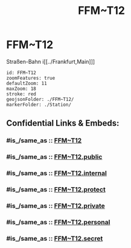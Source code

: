 ﻿---
aliases:
- FFM~T12
confidential: public
cssclasses: geo-Region
draft: false
expiryDate: 
isDeleted: false
isReadOnly: false
keywords: 
Languages:
- de
layout: 
license: "CC BY-SA 4.0"
linkTitle: 
location:
- 50.09955
- 8.669487
publish: true
publishDate: 
source: "https://datahub.io/core/country-codes"
tags:
- geo/Country/Region
title: FFM~T12
type: geo-Region
---

# FFM~T12

Straßen-Bahn i[[../Frankfurt,Main]]]  

```leaflet
id: FFM~T12
zoomFeatures: true 
defaultZoom: 11 
maxZoom: 18
stroke: red
geojsonFolder: ./FFM~T12/
markerFolder: ./Station/
```


## Confidential Links & Embeds: 

### #is_/same_as :: [FFM~T12](FFM~T12.md) 

### #is_/same_as :: [FFM~T12.public](/_public/Earth/Continent/Europe/Europe~Central/Germany/Germany~West/Hessen/counties~Hessen/Frankfurt~Main/FFM~T12.public.md) 

### #is_/same_as :: [FFM~T12.internal](/_internal/Earth/Continent/Europe/Europe~Central/Germany/Germany~West/Hessen/counties~Hessen/Frankfurt~Main/FFM~T12.internal.md) 

### #is_/same_as :: [FFM~T12.protect](/_protect/Earth/Continent/Europe/Europe~Central/Germany/Germany~West/Hessen/counties~Hessen/Frankfurt~Main/FFM~T12.protect.md) 

### #is_/same_as :: [FFM~T12.private](/_private/Earth/Continent/Europe/Europe~Central/Germany/Germany~West/Hessen/counties~Hessen/Frankfurt~Main/FFM~T12.private.md) 

### #is_/same_as :: [FFM~T12.personal](/_personal/Earth/Continent/Europe/Europe~Central/Germany/Germany~West/Hessen/counties~Hessen/Frankfurt~Main/FFM~T12.personal.md) 

### #is_/same_as :: [FFM~T12.secret](/_secret/Earth/Continent/Europe/Europe~Central/Germany/Germany~West/Hessen/counties~Hessen/Frankfurt~Main/FFM~T12.secret.md)

